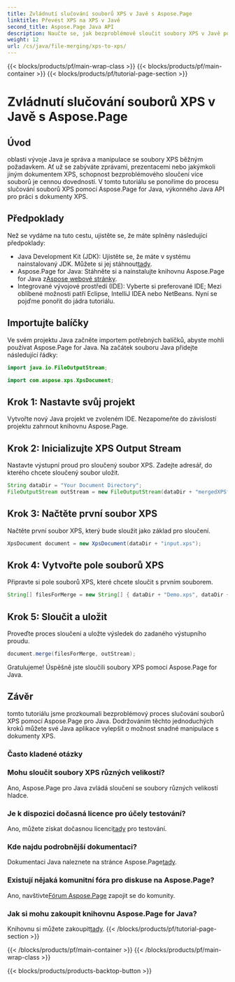 ```yaml
---
title: Zvládnutí slučování souborů XPS v Javě s Aspose.Page
linktitle: Převést XPS na XPS v Javě
second_title: Aspose.Page Java API
description: Naučte se, jak bezproblémově sloučit soubory XPS v Javě pomocí Aspose.Page. Postupujte podle našeho podrobného průvodce pro efektivní manipulaci s dokumenty. Zlepšete své vývojové dovednosti v Javě hned teď!
weight: 12
url: /cs/java/file-merging/xps-to-xps/
---
```


{{< blocks/products/pf/main-wrap-class >}}
{{< blocks/products/pf/main-container >}}
{{< blocks/products/pf/tutorial-page-section >}}

# Zvládnutí slučování souborů XPS v Javě s Aspose.Page

## Úvod
oblasti vývoje Java je správa a manipulace se soubory XPS běžným požadavkem. Ať už se zabýváte zprávami, prezentacemi nebo jakýmkoli jiným dokumentem XPS, schopnost bezproblémového sloučení více souborů je cennou dovedností. V tomto tutoriálu se ponoříme do procesu slučování souborů XPS pomocí Aspose.Page for Java, výkonného Java API pro práci s dokumenty XPS.
## Předpoklady
Než se vydáme na tuto cestu, ujistěte se, že máte splněny následující předpoklady:
-  Java Development Kit (JDK): Ujistěte se, že máte v systému nainstalovaný JDK. Můžete si jej stáhnout[tady](https://www.oracle.com/java/technologies/javase-downloads.html).
-  Aspose.Page for Java: Stáhněte si a nainstalujte knihovnu Aspose.Page for Java z[Aspose webové stránky](https://purchase.aspose.com/buy). 
- Integrované vývojové prostředí (IDE): Vyberte si preferované IDE; Mezi oblíbené možnosti patří Eclipse, IntelliJ IDEA nebo NetBeans.
Nyní se pojďme ponořit do jádra tutoriálu.
## Importujte balíčky
Ve svém projektu Java začněte importem potřebných balíčků, abyste mohli používat Aspose.Page for Java. Na začátek souboru Java přidejte následující řádky:
```java
import java.io.FileOutputStream;

import com.aspose.xps.XpsDocument;
```
## Krok 1: Nastavte svůj projekt
Vytvořte nový Java projekt ve zvoleném IDE. Nezapomeňte do závislostí projektu zahrnout knihovnu Aspose.Page.
## Krok 2: Inicializujte XPS Output Stream
Nastavte výstupní proud pro sloučený soubor XPS. Zadejte adresář, do kterého chcete sloučený soubor uložit.
```java
String dataDir = "Your Document Directory";
FileOutputStream outStream = new FileOutputStream(dataDir + "mergedXPSfiles.xps");
```
## Krok 3: Načtěte první soubor XPS
Načtěte první soubor XPS, který bude sloužit jako základ pro sloučení.
```java
XpsDocument document = new XpsDocument(dataDir + "input.xps");
```
## Krok 4: Vytvořte pole souborů XPS
Připravte si pole souborů XPS, které chcete sloučit s prvním souborem.
```java
String[] filesForMerge = new String[] { dataDir + "Demo.xps", dataDir + "sample.xps" };
```
## Krok 5: Sloučit a uložit
Proveďte proces sloučení a uložte výsledek do zadaného výstupního proudu.
```java
document.merge(filesForMerge, outStream);
```
Gratulujeme! Úspěšně jste sloučili soubory XPS pomocí Aspose.Page for Java.
## Závěr
tomto tutoriálu jsme prozkoumali bezproblémový proces slučování souborů XPS pomocí Aspose.Page pro Java. Dodržováním těchto jednoduchých kroků můžete své Java aplikace vylepšit o možnost snadné manipulace s dokumenty XPS.
### Často kladené otázky
### Mohu sloučit soubory XPS různých velikostí?
Ano, Aspose.Page pro Java zvládá sloučení se soubory různých velikostí hladce.
### Je k dispozici dočasná licence pro účely testování?
 Ano, můžete získat dočasnou licenci[tady](https://purchase.aspose.com/temporary-license/) pro testování.
### Kde najdu podrobnější dokumentaci?
 Dokumentaci Java naleznete na stránce Aspose.Page[tady](https://reference.aspose.com/page/java/).
### Existují nějaká komunitní fóra pro diskuse na Aspose.Page?
 Ano, navštivte[Fórum Aspose.Page](https://forum.aspose.com/c/page/39) zapojit se do komunity.
### Jak si mohu zakoupit knihovnu Aspose.Page for Java?
 Knihovnu si můžete zakoupit[tady](https://purchase.aspose.com/buy).
{{< /blocks/products/pf/tutorial-page-section >}}

{{< /blocks/products/pf/main-container >}}
{{< /blocks/products/pf/main-wrap-class >}}

{{< blocks/products/products-backtop-button >}}
